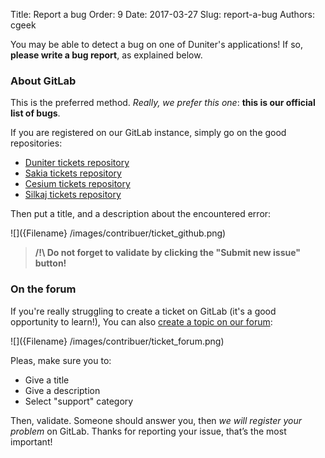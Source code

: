 Title: Report a bug
Order: 9
Date: 2017-03-27
Slug: report-a-bug
Authors: cgeek

You may be able to detect a bug on one of Duniter's applications! If so, **please write a bug report**, as explained below.

### About GitLab

This is the preferred method. *Really, we prefer this one*: **this is our official list of bugs**.

If you are registered on our GitLab instance, simply go on the good repositories:

* [Duniter tickets repository](https://git.duniter.org/nodes/typescript/duniter/issues/)
* [Sakia tickets repository](https://git.duniter.org/nodes/typescript/duniter/issues/)
* [Cesium tickets repository](https://git.duniter.org/clients/cesium/cesium/issues/)
* [Silkaj tickets repository](https://git.duniter.org/clients/python/silkaj/issues/)

Then put a title, and a description about the encountered error:

![]({Filename} /images/contribuer/ticket_github.png)

> **/!\ Do not forget to validate by clicking the "Submit new issue" button!**

### On the forum

If you're really struggling to create a ticket on GitLab (it's a good opportunity to learn!), You can also [create a topic on our forum](https://forum.duniter.org/):

![]({Filename} /images/contribuer/ticket_forum.png)

Pleas, make sure you to:

* Give a title
* Give a description
* Select "support" category

Then, validate. Someone should answer you, then *we will register your problem* on GitLab. Thanks for reporting your issue, that’s the most important!
